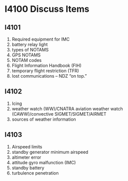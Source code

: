 # I4100 Discuss Items

## I4101

1. Required equipment for IMC
1. battery relay light
1. types of NOTAMS
1. GPS NOTAMS
1. NOTAM codes
1. Flight Information Handbook (FIH)
1. temporary flight restriction (TFR)
1. lost communications – NDZ “on top.”

## I4102

1. Icing
1. weather watch (WW)/CNATRA aviation weather watch (CAWW)/convective SIGMET/SIGMET/AIRMET
1. sources of weather information

## I4103

1. Airspeed limits
1. standby generator minimum airspeed
1. altimeter error
1. attitude gyro malfunction (IMC)
1. standby battery
1. turbulence penetration
